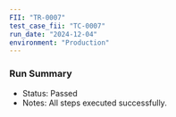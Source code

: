 ```yaml
---
FII: "TR-0007"
test_case_fii: "TC-0007"
run_date: "2024-12-04"
environment: "Production"
---
```

### Run Summary
- Status: Passed
- Notes: All steps executed successfully.